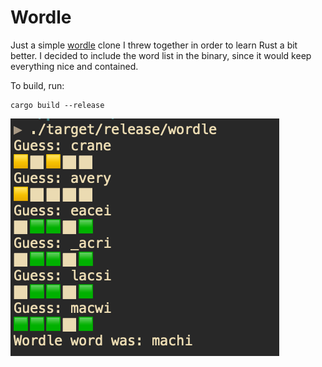 # Wordle

Just a simple [wordle](https://en.wikipedia.org/wiki/Wordle) clone I threw together in order to learn Rust a bit better.  I decided to include the word list in the binary, since it would keep everything nice and contained.

To build, run:
``` shell
cargo build --release
```

![screenshot](screenshot.png)
